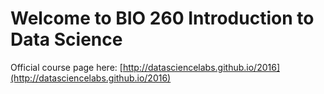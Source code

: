 # Welcome to BIO 260 Introduction to Data Science

Official course page here: [http://datasciencelabs.github.io/2016](http://datasciencelabs.github.io/2016)
